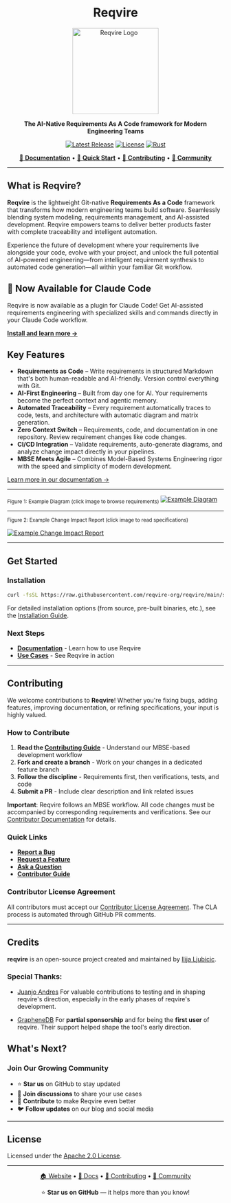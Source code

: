 <div align="center">

# Reqvire

<img src="doc/logo.png" alt="Reqvire Logo" width="200">

**The AI-Native Requirements As A Code framework for Modern Engineering Teams**

[![Latest Release](https://img.shields.io/github/v/release/Reqvire/reqvire?style=flat-square&logo=github&color=blue)](https://github.com/reqvire-org/reqvire/releases)
[![License](https://img.shields.io/badge/License-Apache%202.0-blue.svg?style=flat-square)](https://opensource.org/licenses/Apache-2.0)
[![Rust](https://img.shields.io/badge/Built%20with-Rust-orange?style=flat-square&logo=rust)](https://www.rust-lang.org/)

[📖 **Documentation**](https://www.reqvire.org) • [🚀 **Quick Start**](#get-started) • [👥 **Contributing**](./doc/README.md) • [💬 **Community**](https://github.com/reqvire-org/reqvire/discussions)

</div>

---

## What is Reqvire?

**Reqvire** is the lightweight Git-native **Requirements As a Code** framework that transforms how modern engineering teams build software. Seamlessly blending system modeling, requirements management, and AI-assisted development. Reqvire empowers teams to deliver better products faster with complete traceability and intelligent automation.

Experience the future of development where your requirements live alongside your code, evolve with your project, and unlock the full potential of AI-powered engineering—from intelligent requirement synthesis to automated code generation—all within your familiar Git workflow.

## 🤖 Now Available for Claude Code

Reqvire is now available as a plugin for Claude Code! Get AI-assisted requirements engineering with specialized skills and commands directly in your Claude Code workflow.

**[Install and learn more →](https://www.reqvire.org/claude_plugin)**

## Key Features

- **Requirements as Code** – Write requirements in structured Markdown that's both human-readable and AI-friendly. Version control everything with Git.
- **AI-First Engineering** – Built from day one for AI. Your requirements become the perfect context and agentic memory.
- **Automated Traceability** – Every requirement automatically traces to code, tests, and architecture with automatic diagram and matrix generation.
- **Zero Context Switch** – Requirements, code, and documentation in one repository. Review requirement changes like code changes.
- **CI/CD Integration** – Validate requirements, auto-generate diagrams, and analyze change impact directly in your pipelines.
- **MBSE Meets Agile** – Combines Model-Based Systems Engineering rigor with the speed and simplicity of modern development.

[Learn more in our documentation →](https://www.reqvire.org/user_guide)

---

<sub>Figure 1: Example Diagram (click image to browse requirements)</sub>
[![Example Diagram](doc/diagram_1.png)](specifications/SpecificationsRequirements.md#specifications-requirements)

---

<sub>Figure 2: Example Change Impact Report (click image to read specifications)</sub>

[![Example Change Impact Report](doc/change_impact_report_pr.png)](specifications/SpecificationsRequirements.md#requirements-change-propagation)

---

## Get Started

### Installation

```bash
curl -fsSL https://raw.githubusercontent.com/reqvire-org/reqvire/main/scripts/install.sh | bash
```

For detailed installation options (from source, pre-built binaries, etc.), see the [Installation Guide](https://www.reqvire.org/user_guide#installation).

### Next Steps

- **[Documentation](https://www.reqvire.org)** - Learn how to use Reqvire
- **[Use Cases](./specifications/Usecases.md)** - See Reqvire in action

---

## Contributing

We welcome contributions to **Reqvire**! Whether you're fixing bugs, adding features, improving documentation, or refining specifications, your input is highly valued.

### How to Contribute

1. **Read the [Contributing Guide](./doc/README.md)** - Understand our MBSE-based development workflow
2. **Fork and create a branch** - Work on your changes in a dedicated feature branch
3. **Follow the discipline** - Requirements first, then verifications, tests, and code
4. **Submit a PR** - Include clear description and link related issues

**Important**: Reqvire follows an MBSE workflow. All code changes must be accompanied by corresponding requirements and verifications. See our [Contributor Documentation](./doc/README.md) for details.

### Quick Links

- **[Report a Bug](https://github.com/reqvire-org/reqvire/issues/new?template=bug_report.yml)**
- **[Request a Feature](https://github.com/reqvire-org/reqvire/issues/new?template=feature_request.yml)**
- **[Ask a Question](https://github.com/reqvire-org/reqvire/discussions)**
- **[Contributor Guide](./doc/README.md)**

### Contributor License Agreement

All contributors must accept our [Contributor License Agreement](./doc/CLA.md). The CLA process is automated through GitHub PR comments.

---

## Credits

**reqvire** is an open-source project created and maintained by [Ilija Ljubicic](https://github.com/ilijaljubicic).

### Special Thanks:

- [Juanjo Andres](https://github.com/juanjoandres)
  For valuable contributions to testing and in shaping reqvire's direction, especially in the early phases of reqvire's development.

- [GrapheneDB](https://www.graphenedb.com/)
  For **partial sponsorship** and for being the **first user** of reqvire. Their support helped shape the tool's early direction.

## What's Next?

### Join Our Growing Community
- ⭐ **Star us** on GitHub to stay updated
- 💬 **Join discussions** to share your use cases
- 📝 **Contribute** to make Reqvire even better
- 🐦 **Follow updates** on our blog and social media

---

## License

Licensed under the [Apache 2.0 License](LICENSE).

---

<div align="center">

[🏠 Website](https://www.reqvire.org) • [📖 Docs](https://www.reqvire.org) • [👥 Contributing](./doc/README.md) • [💬 Community](https://github.com/reqvire-org/reqvire/discussions)

⭐ **Star us on GitHub** — it helps more than you know!

</div>
